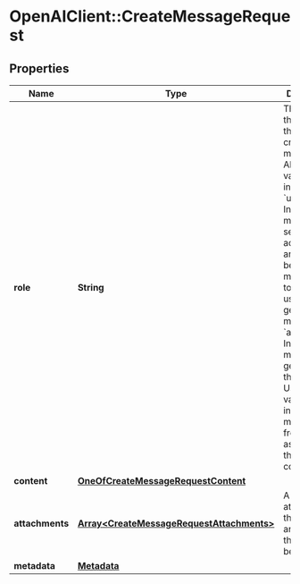 # OpenAIClient::CreateMessageRequest

## Properties
Name | Type | Description | Notes
------------ | ------------- | ------------- | -------------
**role** | **String** | The role of the entity that is creating the message. Allowed values include: - &#x60;user&#x60;: Indicates the message is sent by an actual user and should be used in most cases to represent user-generated messages. - &#x60;assistant&#x60;: Indicates the message is generated by the assistant. Use this value to insert messages from the assistant into the conversation.  | 
**content** | [**OneOfCreateMessageRequestContent**](OneOfCreateMessageRequestContent.md) |  | 
**attachments** | [**Array&lt;CreateMessageRequestAttachments&gt;**](CreateMessageRequestAttachments.md) | A list of files attached to the message, and the tools they should be added to. | [optional] 
**metadata** | [**Metadata**](Metadata.md) |  | [optional] 


